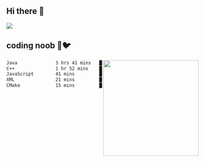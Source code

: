 ## Hi there 👋

<!--
**IZSSERAFIM/IZSSERAFIM** is a ✨ _special_ ✨ repository because its `README.md` (this file) appears on your GitHub profile.

Here are some ideas to get you started:

- 🔭 I’m currently working on ...
- 🌱 I’m currently learning ...
- 👯 I’m looking to collaborate on ...
- 🤔 I’m looking for help with ...
- 💬 Ask me about ...
- 📫 How to reach me: ...
- 😄 Pronouns: ...
- ⚡ Fun fact: ...
-->

![](https://pixel-profile.vercel.app/api/github-stats?username=IZSSERAFIM&screen_effect=true&theme=rainbow)

<!--
[![IZSSERAFIM's GitHub stats](https://github-readme-stats-omega-one-96.vercel.app/api?username=IZSSERAFIM&show_icons=true&theme=radical)](https://github.com/anuraghazra/github-readme-stats)
[![Top Langs](https://github-readme-stats-omega-one-96.vercel.app/api/top-langs/?username=IZSSERAFIM&layout=compact)](https://github.com/anuraghazra/github-readme-stats)
-->
## coding noob 🥬🐦

<img src="https://github-readme-stats-omega-one-96.vercel.app/api/top-langs/?username=IZSSERAFIM&layout=compact&langs_count=6" width="250" align="right"/>

<!--START_SECTION:waka-->

```txt
Java              3 hrs 41 mins   ████████████▒░░░░░░░░░░░░   48.95 %
C++               1 hr 52 mins    ██████▒░░░░░░░░░░░░░░░░░░   24.87 %
JavaScript        41 mins         ██▒░░░░░░░░░░░░░░░░░░░░░░   09.24 %
XML               21 mins         █▒░░░░░░░░░░░░░░░░░░░░░░░   04.82 %
CMake             15 mins         █░░░░░░░░░░░░░░░░░░░░░░░░   03.47 %
```

<!--END_SECTION:waka-->
